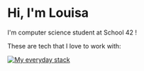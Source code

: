 # Hi, I'm Louisa

I'm computer science student at School 42 ! 

These are tech that I love to work with:

[![My everyday stack](https://skillicons.dev/icons?i=linux,bash,vim,c,rust,git)](https://skillicons.dev)
